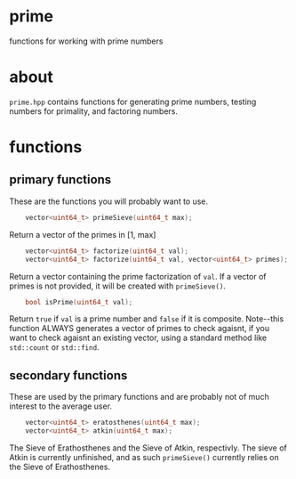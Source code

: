 # prime
functions for working with prime numbers

# about

`prime.hpp` contains functions for generating prime numbers, testing 
numbers for primality, and factoring numbers.

# functions

## primary functions
   
These are the functions you will probably want to use.

```C++
    vector<uint64_t> primeSieve(uint64_t max);  
```

Return a vector of the primes in [1, max]

```C++
    vector<uint64_t> factorize(uint64_t val);
    vector<uint64_t> factorize(uint64_t val, vector<uint64_t> primes);
```

Return a vector containing the prime factorization of `val`. If a
vector of primes is not provided, it will be created with `primeSieve()`.

```C++
    bool isPrime(uint64_t val);
```

Return `true` if `val` is a prime number and `false` if it is composite.
Note--this function ALWAYS generates a vector of primes to check agaisnt,
if you want to check agaisnt an existing vector, using a standard method
like `std::count` or `std::find`.


## secondary functions

These are used by the primary functions and are probably not of much
interest to the average user.

```C++
    vector<uint64_t> eratosthenes(uint64_t max);
    vector<uint64_t> atkin(uint64_t max);
```

The Sieve of Erathosthenes and the Sieve of Atkin, respectivly. The sieve
of Atkin is currently unfinished, and as such `primeSieve()` currently
relies on the Sieve of Erathosthenes.
